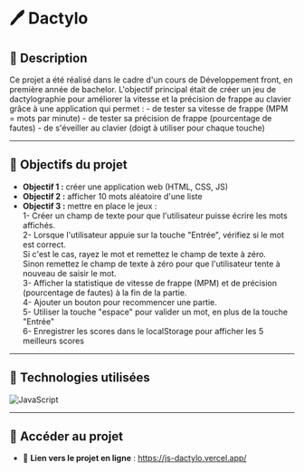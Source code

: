 # 🖊️ Dactylo

## 📝 Description  
Ce projet a été réalisé dans le cadre d'un cours de Développement front, en première année de bachelor. L'objectif principal était de créer un jeu de dactylographie pour améliorer la vitesse et la précision de frappe au clavier grâce à une application qui permet : - de tester sa vitesse de frappe (MPM = mots par minute) - de tester sa précision de frappe (pourcentage de fautes) - de s'éveiller au clavier (doigt à utiliser pour chaque touche)

---

## 🎯 Objectifs du projet  
- **Objectif 1 :** créer une application web (HTML, CSS, JS)
- **Objectif 2 :** afficher 10 mots aléatoire d'une liste
- **Objectif 3 :** mettre en place le jeux :<br>
  1- Créer un champ de texte pour que l'utilisateur puisse écrire les mots affichés.<br>
  2- Lorsque l'utilisateur appuie sur la touche "Entrée", vérifiez si le mot est correct.<br>
    Si c'est le cas, rayez le mot et remettez le champ de texte à zéro.<br>
    Sinon remettez le champ de texte à zéro pour que l'utilisateur tente à nouveau de saisir le mot.<br>
  3- Afficher la statistique de vitesse de frappe (MPM) et de précision (pourcentage de fautes) à la fin de la partie.<br>
  4- Ajouter un bouton pour recommencer une partie.<br>
  5- Utiliser la touche "espace" pour valider un mot, en plus de la touche "Entrée"<br>
  6- Enregistrer les scores dans le localStorage pour afficher les 5 meilleurs scores<br>

---

## 🚀 Technologies utilisées  
<img src="https://img.shields.io/badge/JavaScript-F7DF1E?style=for-the-badge&logo=javascript&logoColor=black" alt="JavaScript" />


---

## 📎 Accéder au projet  
- 🔗 **Lien vers le projet en ligne** : https://js-dactylo.vercel.app/
